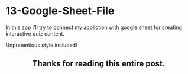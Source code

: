 # 13-Google-Sheet-File

In this app i'll try to connect my appliction with google sheet for creating interactive quiz content.

Unpretentious style included!

<h2 align="center">Thanks for reading this entire post.<h2>
